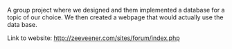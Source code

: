 A group project where we designed and them implemented a database for a topic of our choice. 
We then created a webpage that would actually use the data base.

Link to website: http://zeeveener.com/sites/forum/index.php
